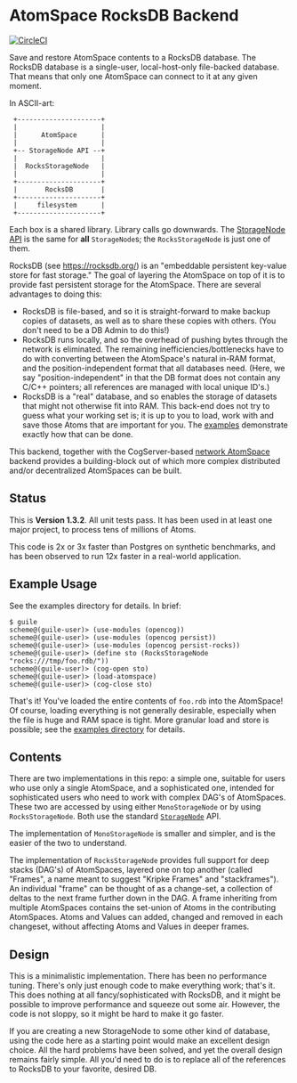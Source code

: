 AtomSpace RocksDB Backend
=========================
[![CircleCI](https://circleci.com/gh/opencog/atomspace-rocks.svg?style=svg)](https://circleci.com/gh/opencog/atomspace-rocks)

Save and restore AtomSpace contents to a RocksDB database. The RocksDB
database is a single-user, local-host-only file-backed database. That
means that only one AtomSpace can connect to it at any given moment.

In ASCII-art:

```
 +---------------------+
 |                     |
 |      AtomSpace      |
 |                     |
 +-- StorageNode API --+
 |                     |
 |  RocksStorageNode   |
 |                     |
 +---------------------+
 |       RocksDB       |
 +---------------------+
 |     filesystem      |
 +---------------------+
```
Each box is a shared library. Library calls go downwards. The
[StorageNode API](https://wiki.opencog.org/w/StorageNode) is the same
for **all** `StorageNode`s; the `RocksStorageNode` is just one of them.

RocksDB (see https://rocksdb.org/) is an "embeddable persistent key-value
store for fast storage." The goal of layering the AtomSpace on top of it
is to provide fast persistent storage for the AtomSpace.  There are
several advantages to doing this:

* RocksDB is file-based, and so it is straight-forward to make backup
  copies of datasets, as well as to share these copies with others.
  (You don't need to be a DB Admin to do this!)
* RocksDB runs locally, and so the overhead of pushing bytes through
  the network is eliminated. The remaining inefficiencies/bottlenecks
  have to do with converting between the AtomSpace's natural in-RAM
  format, and the position-independent format that all databases need.
  (Here, we say "position-independent" in that the DB format does not
  contain any C/C++ pointers; all references are managed with local
  unique ID's.)
* RocksDB is a "real" database, and so enables the storage of datasets
  that might not otherwise fit into RAM. This back-end does not try
  to guess what your working set is; it is up to you to load, work with
  and save those Atoms that are important for you. The [examples](examples)
  demonstrate exactly how that can be done.

This backend, together with the CogServer-based
[network AtomSpace](https://github.com/opencog/atomspace-cog)
backend provides a building-block out of which more complex
distributed and/or decentralized AtomSpaces can be built.


Status
------
This is **Version 1.3.2**.  All unit tests pass.  It has been used in
at least one major project, to process tens of millions of Atoms.

This code is 2x or 3x faster than Postgres on synthetic benchmarks,
and has been observed to run 12x faster in a real-world application.


Example Usage
-------------
See the examples directory for details. In brief:

```
$ guile
scheme@(guile-user)> (use-modules (opencog))
scheme@(guile-user)> (use-modules (opencog persist))
scheme@(guile-user)> (use-modules (opencog persist-rocks))
scheme@(guile-user)> (define sto (RocksStorageNode "rocks:///tmp/foo.rdb/"))
scheme@(guile-user)> (cog-open sto)
scheme@(guile-user)> (load-atomspace)
scheme@(guile-user)> (cog-close sto)
```

That's it! You've loaded the entire contents of `foo.rdb` into the
AtomSpace!  Of course, loading everything is not generally desirable,
especially when the file is huge and RAM space is tight.  More granular
load and store is possible; see the [examples directory](examples) for
details.

Contents
--------
There are two implementations in this repo: a simple one, suitable for
users who use only a single AtomSpace, and a sophisticated one, intended
for sophisticated users who need to work with complex DAG's of
AtomSpaces. These two are accessed by using either `MonoStorageNode`
or by using `RocksStorageNode`. Both use the standard
[`StorageNode`](https://wiki.opencog.org/w/StorageNode) API.

The implementation of `MonoStorageNode` is smaller and simpler, and is
the easier of the two to understand.

The implementation of `RocksStorageNode` provides full support for deep
stacks (DAG's) of AtomSpaces, layered one on top another (called
"Frames", a name meant to suggest "Kripke Frames" and "stackframes").
An individual "frame" can be thought of as a change-set, a collection of
deltas to the next frame further down in the DAG. A frame inheriting
from multiple AtomSpaces contains the set-union of Atoms in the
contributing AtomSpaces. Atoms and Values can added, changed and removed
in each changeset, without affecting Atoms and Values in deeper frames.

Design
------
This is a minimalistic implementation. There has been no performance
tuning. There's only just enough code to make everything work; that's
it. This does nothing at all fancy/sophisticated with RocksDB, and it
might be possible to improve performance and squeeze out some air.
However, the code is not sloppy, so it might be hard to make it go
faster.

If you are creating a new StorageNode to some other kind of database,
using the code here as a starting point would make an excellent design
choice.  All the hard problems have been solved, and yet the overall
design remains fairly simple.  All you'd need to do is to replace all
of the references to RocksDB to your favorite, desired DB.
